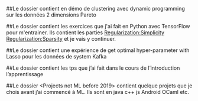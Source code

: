 ##Le dossier <Clustering dynamic programming> contient en démo de clustering avec dynamic programming sur les données 2 dimensions Pareto 

##Le dossier <ML-exercises> contient les exercices  que j'ai fait en Python avec TensorFlow pour m'entrainer. Ils contient les parties <Generalization> <Training and Test Sets> <Validation> <Representation> <Feature Crosses> <Regularization:Simplicity> <Logistic Regression> <Classification> <Regularization:Sparsity> <Neural Networks Introduction> <Training Neural Nets> et je vais y continuer.

##Le dossier <ML-get optimal hyper-parameter with Lasso for sys kafka> contient une expérience de get optimal hyper-parameter with Lasso pour les données de system Kafka

##Le dossier <ML-Introduction TPs> contient les tps que j’ai fait dans le cours de l’introduction l’apprentissage 

##Le dossier <Projects not ML before 2019> contient quelque projets que je chois avant j’ai commencé à ML. Ils sont en java c++ js Android  OCaml etc.
